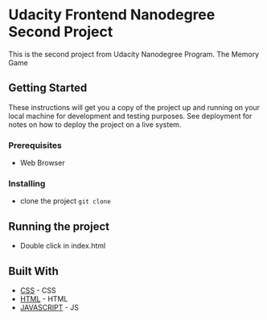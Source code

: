 # Udacity Frontend Nanodegree Second Project

This is the second project from Udacity Nanodegree Program.
The Memory Game

## Getting Started

These instructions will get you a copy of the project up and running on your local machine for development and testing purposes. See deployment for notes on how to deploy the project on a live system.

### Prerequisites

- Web Browser

### Installing

- clone the project
``` git clone ```

## Running the project

- Double click in index.html

## Built With

* [CSS](https://developer.mozilla.org/en-US/docs/Web/CSS) - CSS
* [HTML](https://www.w3.org/html/) - HTML
* [JAVASCRIPT](https://developer.mozilla.org/en-US/docs/Web/JavaScript) - JS
